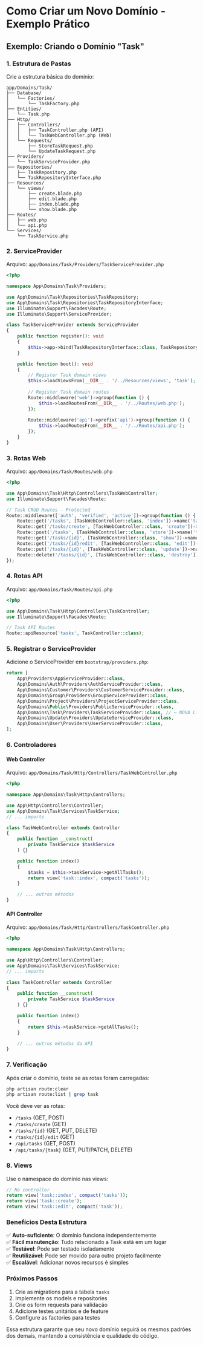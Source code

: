 # Como Criar um Novo Domínio - Exemplo Prático

## Exemplo: Criando o Domínio "Task"

### 1. Estrutura de Pastas

Crie a estrutura básica do domínio:

```
app/Domains/Task/
├── Database/
│   └── Factories/
│       └── TaskFactory.php
├── Entities/
│   └── Task.php
├── Http/
│   ├── Controllers/
│   │   ├── TaskController.php (API)
│   │   └── TaskWebController.php (Web)
│   └── Requests/
│       ├── StoreTaskRequest.php
│       └── UpdateTaskRequest.php
├── Providers/
│   └── TaskServiceProvider.php
├── Repositories/
│   ├── TaskRepository.php
│   └── TaskRepositoryInterface.php
├── Resources/
│   └── views/
│       ├── create.blade.php
│       ├── edit.blade.php
│       ├── index.blade.php
│       └── show.blade.php
├── Routes/
│   ├── web.php
│   └── api.php
└── Services/
    └── TaskService.php
```

### 2. ServiceProvider

Arquivo: `app/Domains/Task/Providers/TaskServiceProvider.php`

```php
<?php

namespace App\Domains\Task\Providers;

use App\Domains\Task\Repositories\TaskRepository;
use App\Domains\Task\Repositories\TaskRepositoryInterface;
use Illuminate\Support\Facades\Route;
use Illuminate\Support\ServiceProvider;

class TaskServiceProvider extends ServiceProvider
{
    public function register(): void
    {
        $this->app->bind(TaskRepositoryInterface::class, TaskRepository::class);
    }

    public function boot(): void
    {
        // Register Task domain views
        $this->loadViewsFrom(__DIR__ . '/../Resources/views', 'task');
        
        // Register Task domain routes
        Route::middleware('web')->group(function () {
            $this->loadRoutesFrom(__DIR__ . '/../Routes/web.php');
        });
        
        Route::middleware('api')->prefix('api')->group(function () {
            $this->loadRoutesFrom(__DIR__ . '/../Routes/api.php');
        });
    }
}
```

### 3. Rotas Web

Arquivo: `app/Domains/Task/Routes/web.php`

```php
<?php

use App\Domains\Task\Http\Controllers\TaskWebController;
use Illuminate\Support\Facades\Route;

// Task CRUD Routes - Protected
Route::middleware(['auth', 'verified', 'active'])->group(function () {
    Route::get('/tasks', [TaskWebController::class, 'index'])->name('tasks.index');
    Route::get('/tasks/create', [TaskWebController::class, 'create'])->name('tasks.create');
    Route::post('/tasks', [TaskWebController::class, 'store'])->name('tasks.store');
    Route::get('/tasks/{id}', [TaskWebController::class, 'show'])->name('tasks.show');
    Route::get('/tasks/{id}/edit', [TaskWebController::class, 'edit'])->name('tasks.edit');
    Route::put('/tasks/{id}', [TaskWebController::class, 'update'])->name('tasks.update');
    Route::delete('/tasks/{id}', [TaskWebController::class, 'destroy'])->name('tasks.destroy');
});
```

### 4. Rotas API

Arquivo: `app/Domains/Task/Routes/api.php`

```php
<?php

use App\Domains\Task\Http\Controllers\TaskController;
use Illuminate\Support\Facades\Route;

// Task API Routes
Route::apiResource('tasks', TaskController::class);
```

### 5. Registrar o ServiceProvider

Adicione o ServiceProvider em `bootstrap/providers.php`:

```php
return [
    App\Providers\AppServiceProvider::class,
    App\Domains\Auth\Providers\AuthServiceProvider::class,
    App\Domains\Customer\Providers\CustomerServiceProvider::class,
    App\Domains\Group\Providers\GroupServiceProvider::class,
    App\Domains\Project\Providers\ProjectServiceProvider::class,
    App\Domains\Public\Providers\PublicServiceProvider::class,
    App\Domains\Task\Providers\TaskServiceProvider::class, // ← NOVA LINHA
    App\Domains\Update\Providers\UpdateServiceProvider::class,
    App\Domains\User\Providers\UserServiceProvider::class,
];
```

### 6. Controladores

#### Web Controller
Arquivo: `app/Domains/Task/Http/Controllers/TaskWebController.php`

```php
<?php

namespace App\Domains\Task\Http\Controllers;

use App\Http\Controllers\Controller;
use App\Domains\Task\Services\TaskService;
// ... imports

class TaskWebController extends Controller
{
    public function __construct(
        private TaskService $taskService
    ) {}

    public function index()
    {
        $tasks = $this->taskService->getAllTasks();
        return view('task::index', compact('tasks'));
    }

    // ... outros métodos
}
```

#### API Controller
Arquivo: `app/Domains/Task/Http/Controllers/TaskController.php`

```php
<?php

namespace App\Domains\Task\Http\Controllers;

use App\Http\Controllers\Controller;
use App\Domains\Task\Services\TaskService;
// ... imports

class TaskController extends Controller
{
    public function __construct(
        private TaskService $taskService
    ) {}

    public function index()
    {
        return $this->taskService->getAllTasks();
    }

    // ... outros métodos da API
}
```

### 7. Verificação

Após criar o domínio, teste se as rotas foram carregadas:

```bash
php artisan route:clear
php artisan route:list | grep task
```

Você deve ver as rotas:
- `/tasks` (GET, POST)
- `/tasks/create` (GET)
- `/tasks/{id}` (GET, PUT, DELETE)
- `/tasks/{id}/edit` (GET)
- `/api/tasks` (GET, POST)
- `/api/tasks/{task}` (GET, PUT/PATCH, DELETE)

### 8. Views

Use o namespace do domínio nas views:

```php
// No controller
return view('task::index', compact('tasks'));
return view('task::create');
return view('task::edit', compact('task'));
```

### Benefícios Desta Estrutura

✅ **Auto-suficiente**: O domínio funciona independentemente  
✅ **Fácil manutenção**: Tudo relacionado a Task está em um lugar  
✅ **Testável**: Pode ser testado isoladamente  
✅ **Reutilizável**: Pode ser movido para outro projeto facilmente  
✅ **Escalável**: Adicionar novos recursos é simples  

### Próximos Passos

1. Crie as migrations para a tabela `tasks`
2. Implemente os models e repositories
3. Crie os form requests para validação
4. Adicione testes unitários e de feature
5. Configure as factories para testes

Essa estrutura garante que seu novo domínio seguirá os mesmos padrões dos demais, mantendo a consistência e qualidade do código. 
